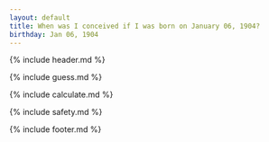 ```yaml
---
layout: default
title: When was I conceived if I was born on January 06, 1904?
birthday: Jan 06, 1904
---
```


{% include header.md %}

{% include guess.md %}

{% include calculate.md %}

{% include safety.md %}

{% include footer.md %}



